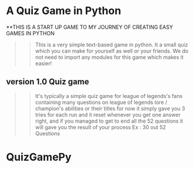 # A Quiz Game in Python
**THIS IS A START UP GAME TO MY JOURNEY OF CREATING EASY GAMES IN PYTHON
>>This is a very simple text-based game in python. It a small quiz which you can make for yourself as well or your friends. We do not need to import any modules for this game which makes it easier!
## version 1.0 Quiz game
>>It's typically a simple quiz game for league of legends's fans containing many questions on league of legends lore / champion's abilities or their titles 
>>for now it simply gave you 3 tries for each run and it reset whenever you get one answer right, and if you managed to get to end all the 52 questions it will gave you the result of your process Ex : 30 out 52 Questions
# QuizGamePy
